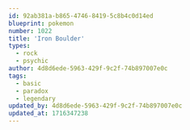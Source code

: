 ```yaml
---
id: 92ab381a-b865-4746-8419-5c8b4c0d14ed
blueprint: pokemon
number: 1022
title: 'Iron Boulder'
types:
  - rock
  - psychic
author: 4d8d6ede-5963-429f-9c2f-74b897007e0c
tags:
  - basic
  - paradox
  - legendary
updated_by: 4d8d6ede-5963-429f-9c2f-74b897007e0c
updated_at: 1716347238
---
```

